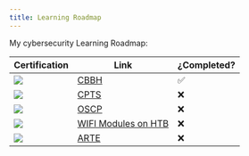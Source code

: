 ```yaml
---
title: Learning Roadmap
---
```

My cybersecurity Learning Roadmap:


| Certification                            | Link                                                                                                        | ¿Completed? |
| ---------------------------------------- | ----------------------------------------------------------------------------------------------------------- | ----------- |
| ![](Pasted%20image%2020250322234824.png) | [CBBH](https://academy.hackthebox.com/preview/certifications/htb-certified-bug-bounty-hunter)               | ✅           |
| ![](Pasted%20image%2020250423083049.png) | [CPTS](https://academy.hackthebox.com/preview/certifications/htb-certified-penetration-testing-specialist/) | ❌           |
| ![](Pasted%20image%2020250526182241.png) | [OSCP](https://www.offsec.com/products/oscp-plus/)                                                          | ❌           |
| ![](Pasted%20image%2020250526182743.png) | [WIFI Modules on HTB](https://academy.hackthebox.com/module/details/282)                                    | ❌           |
| ![](Pasted%20image%2020250526182459.png) | [ARTE](https://training.hacktricks.xyz/courses/arte)                                                        | ❌           |
